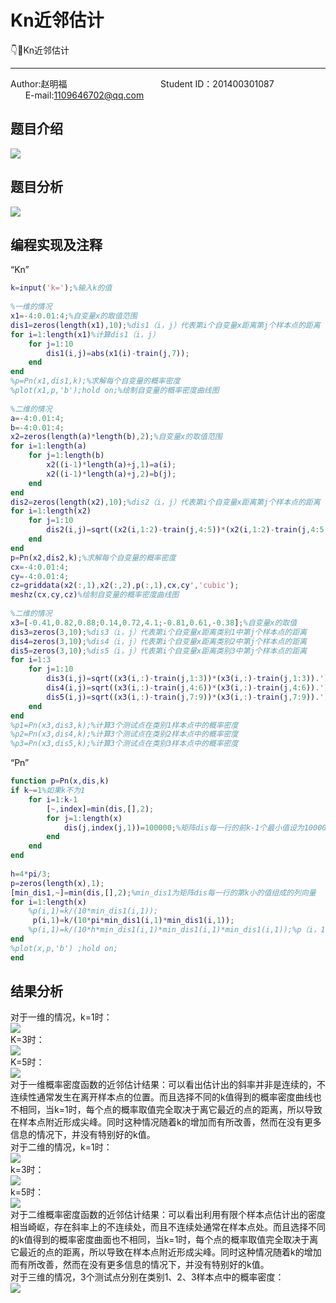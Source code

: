 # Kn近邻估计
:point_down::fu:Kn近邻估计<br>
__________________________________________________________________________________________
Author:赵明福                                        Student ID：201400301087                            E-mail:1109646702@qq.com<br>
## 题目介绍
![](https://github.com/Chicharito999/ImageCache/raw/master/image/图片33.png)
## 题目分析
![](https://github.com/Chicharito999/ImageCache/raw/master/image/图片34.png)<br>
## 编程实现及注释
“Kn”<br>
```matlab
k=input('k=');%输入k的值
 
%一维的情况
x1=-4:0.01:4;%自变量x的取值范围
dis1=zeros(length(x1),10);%dis1（i，j）代表第i个自变量x距离第j个样本点的距离
for i=1:length(x1)%计算dis1（i，j）
    for j=1:10
        dis1(i,j)=abs(x1(i)-train(j,7));
    end
end
%p=Pn(x1,dis1,k);%求解每个自变量的概率密度
%plot(x1,p,'b');hold on;%绘制自变量的概率密度曲线图
 
%二维的情况
a=-4:0.01:4;
b=-4:0.01:4;
x2=zeros(length(a)*length(b),2);%自变量x的取值范围
for i=1:length(a)
    for j=1:length(b)
        x2((i-1)*length(a)+j,1)=a(i);
        x2((i-1)*length(a)+j,2)=b(j);
    end
end
dis2=zeros(length(x2),10);%dis2（i，j）代表第i个自变量x距离第j个样本点的距离
for i=1:length(x2)
    for j=1:10
        dis2(i,j)=sqrt((x2(i,1:2)-train(j,4:5))*(x2(i,1:2)-train(j,4:5)).');%计算dis2（i，j）
    end
end
p=Pn(x2,dis2,k);%求解每个自变量的概率密度
cx=-4:0.01:4;
cy=-4:0.01:4;
cz=griddata(x2(:,1),x2(:,2),p(:,1),cx,cy','cubic');
meshz(cx,cy,cz)%绘制自变量的概率密度曲线图
 
%二维的情况
x3=[-0.41,0.82,0.88;0.14,0.72,4.1;-0.81,0.61,-0.38];%自变量x的取值
dis3=zeros(3,10);%dis3（i，j）代表第i个自变量x距离类别1中第j个样本点的距离
dis4=zeros(3,10);%dis4（i，j）代表第i个自变量x距离类别2中第j个样本点的距离
dis5=zeros(3,10);%dis5（i，j）代表第i个自变量x距离类别3中第j个样本点的距离
for i=1:3
    for j=1:10
        dis3(i,j)=sqrt((x3(i,:)-train(j,1:3))*(x3(i,:)-train(j,1:3)).');%计算dis1（i，j）
        dis4(i,j)=sqrt((x3(i,:)-train(j,4:6))*(x3(i,:)-train(j,4:6)).');%计算dis2（i，j）
        dis5(i,j)=sqrt((x3(i,:)-train(j,7:9))*(x3(i,:)-train(j,7:9)).');%计算dis3（i，j）
    end
end
%p1=Pn(x3,dis3,k);%计算3个测试点在类别1样本点中的概率密度
%p2=Pn(x3,dis4,k);%计算3个测试点在类别2样本点中的概率密度
%p3=Pn(x3,dis5,k);%计算3个测试点在类别3样本点中的概率密度
```
“Pn”<br>
```matlab
function p=Pn(x,dis,k)
if k~=1%如果k不为1 
    for i=1:k-1
        [~,index]=min(dis,[],2);
        for j=1:length(x)
            dis(j,index(j,1))=100000;%矩阵dis每一行的前k-1个最小值设为10000
        end
    end
end
 
h=4*pi/3;
p=zeros(length(x),1);
[min_dis1,~]=min(dis,[],2);%min_dis1为矩阵dis每一行的第k小的值组成的列向量
for i=1:length(x)
    %p(i,1)=k/(10*min_dis1(i,1));
     p(i,1)=k/(10*pi*min_dis1(i,1)*min_dis1(i,1));
    %p(i,1)=k/(10*h*min_dis1(i,1)*min_dis1(i,1)*min_dis1(i,1));%p（i，1）为第i个自变量的概率密度
end
%plot(x,p,'b') ;hold on;
end
```
## 结果分析
对于一维的情况，k=1时：<br>
![](https://github.com/Chicharito999/ImageCache/raw/master/image/图片35.png)<br>
K=3时：<br>
![](https://github.com/Chicharito999/ImageCache/raw/master/image/图片36.png)<br>
K=5时：<br>
![](https://github.com/Chicharito999/ImageCache/raw/master/image/图片37.png)<br>
对于一维概率密度函数的近邻估计结果：可以看出估计出的斜率并非是连续的，不连续性通常发生在离开样本点的位置。而且选择不同的k值得到的概率密度曲线也不相同，当k=1时，每个点的概率取值完全取决于离它最近的点的距离，所以导致在样本点附近形成尖峰。同时这种情况随着k的增加而有所改善，然而在没有更多信息的情况下，并没有特别好的k值。<br>
对于二维的情况，k=1时：<br>
![](https://github.com/Chicharito999/ImageCache/raw/master/image/图片38.png)<br>
k=3时：<br>
![](https://github.com/Chicharito999/ImageCache/raw/master/image/图片39.png)<br>
k=5时：<br>
![](https://github.com/Chicharito999/ImageCache/raw/master/image/图片40.png)<br>
对于二维概率密度函数的近邻估计结果：可以看出利用有限个样本点估计出的密度相当崎岖，存在斜率上的不连续处，而且不连续处通常在样本点处。而且选择不同的k值得到的概率密度曲面也不相同，当k=1时，每个点的概率取值完全取决于离它最近的点的距离，所以导致在样本点附近形成尖峰。同时这种情况随着k的增加而有所改善，然而在没有更多信息的情况下，并没有特别好的k值。<br>
对于三维的情况，3个测试点分别在类别1、2、3样本点中的概率密度：<br>
![](https://github.com/Chicharito999/ImageCache/raw/master/image/图片41.png)<br>
 
